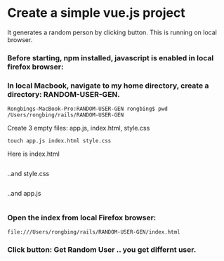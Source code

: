 # Create a simple vue.js project
It generates a random person by clicking button.
This is running on local browser.

### Before starting, npm installed, javascript is enabled in local firefox browser:

### In local Macbook, navigate to my home directory, create a directory: RANDOM-USER-GEN.

```
Rongbings-MacBook-Pro:RANDOM-USER-GEN rongbing$ pwd
/Users/rongbing/rails/RANDOM-USER-GEN
```

Create 3 empty files: app.js, index.html, style.css
```
touch app.js index.html style.css
```

Here is index.html
```

```
..and style.css
```

```
..and app.js
```

```

### Open the index from local Firefox browser:
```
file:///Users/rongbing/rails/RANDOM-USER-GEN/index.html
```

### Click button: Get Random User .. you get differnt user.

